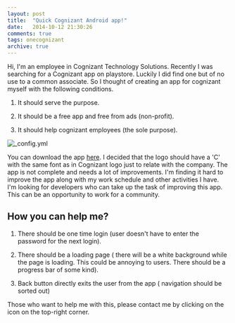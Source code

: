 ```yaml
---
layout: post
title:  "Quick Cognizant Android app!"
date:   2014-10-12 21:30:26
comments: true
tags: onecognizant
archive: true
---
```


Hi, I'm an employee in Cognizant Technology Solutions. Recently I was searching for a Cognizant app on playstore. Luckily I did find one but of no use to a common associate. So I thought of creating an app for cognizant myself with the following conditions.

1. It should serve the purpose.

2. It should be a free app and free from ads (non-profit).

3. It should help cognizant employees (the sole purpose).


![_config.yml](https://lh5.googleusercontent.com/xDsrSaQPZaLDWCQMJi6QhxzWtBtfAfX66pjM3oh_7SI=w624-h305-no)

You can download the app [here](https://play.google.com/store/apps/details?id=com.dt.sharath.quickcognizant).
I decided that the logo should have a 'C' with the same font as in Cognizant logo just to relate with the company. The app is not complete and needs a lot of improvements. I'm finding it hard to improve the app along with my work schedule and other activities I have. I'm looking for developers who can take up the task of improving this app. This can be an opportunity to work for a community.

## How you can help me? ##

1. There should be one time login (user doesn't have to enter the password for the next login).

2. There should be a loading page ( there will be a white background while the page is loading. This could be annoying to users. There should be a progress bar of some kind).

3. Back button directly exits the user from the app ( navigation should be sorted out)

Those who want to help me with this, please contact me by clicking on the icon on the top-right corner.
